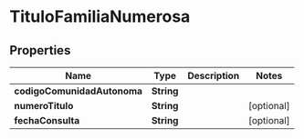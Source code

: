 # TituloFamiliaNumerosa

## Properties
Name | Type | Description | Notes
------------ | ------------- | ------------- | -------------
**codigoComunidadAutonoma** | **String** |  | 
**numeroTitulo** | **String** |  |  [optional]
**fechaConsulta** | **String** |  |  [optional]
